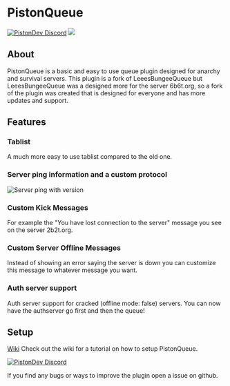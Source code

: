 # PistonQueue

[![PistonDev Discord](https://discord.com/api/guilds/739784741124833301/embed.png)](https://discord.gg/CDrcxzH)
[![](https://img.shields.io/badge/contributions-welcome-brightgreen)](https://github.com/AlexProgrammerDE/PistonQueue)

## About

PistonQueue is a basic and easy to use queue plugin designed for anarchy and survival servers. This plugin is a fork of
LeeesBungeeQueue but LeeesBungeeQueue was a designed more for the server 6b6t.org, so a fork of the plugin was created
that is designed for everyone and has more updates and support.

## Features

### Tablist

A much more easy to use tablist compared to the old one.

### Server ping information and a custom protocol

![Server ping with version](https://cdn.discordapp.com/attachments/722198099132678148/751842799682453606/unknown.png)

### Custom Kick Messages

For example the "You have lost connection to the server" message you see on the server 2b2t.org.

### Custom Server Offline Messages

Instead of showing an error saying the server is down you can customize this message to whatever message you want.

### Auth server support

Auth server support for cracked (offline mode: false) servers. You can now have the authserver go first and then the
queue!

## Setup

[Wiki](https://github.com/AlexProgrammerDE/PistonQueue/wiki)
Check out the wiki for a tutorial on how to setup PistonQueue.

[![PistonDev Discord](https://discord.com/api/guilds/739784741124833301/widget.png?style=banner2)](https://discord.gg/CDrcxzH)

If you find any bugs or ways to improve the plugin open a issue on github.

